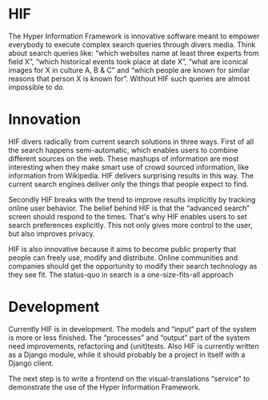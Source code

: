 HIF
===

The Hyper Information Framework is innovative software meant to empower everybody to execute complex search queries through divers media. Think about search queries like: “which websites name at least three experts from field X”, “which historical events took place at date X”, “what are iconical images for X in culture A, B & C” and “which people are known for similar reasons that person X is known for”. Without HIF such queries are almost impossible to do.


Innovation
===

HIF divers radically from current search solutions in three ways. First of all the search happens semi-automatic, which enables users to combine different sources on the web. These mashups of information are most interesting when they make smart use of crowd sourced information, like information from Wikipedia. HIF delivers surprising results in this way. The current search engines deliver only the things that people expect to find.

Secondly HIF breaks with the trend to improve results implicitly by tracking online user behavior. The belief behind HIF is that the “advanced search” screen should respond to the times. That's why HIF enables users to set search preferences explicitly. This not only gives more control to the user, but also improves privacy.

HIF is also innovative because it aims to become public property that people can freely use, modify and distribute. Online communities and companies should get the opportunity to modify their search technology as they see fit. The status-quo in search is a one-size-fits-all approach


Development
===

Currently HIF is in development. The models and “input” part of the system is more or less finished. The “processes” and “output” part of the system need improvements, refactoring and (unit)tests. Also HIF is currently written as a Django module, while it should probably be a project in itself with a Django client.

The next step is to write a frontend on the visual-translations “service” to demonstrate the use of the Hyper Information Framework.
